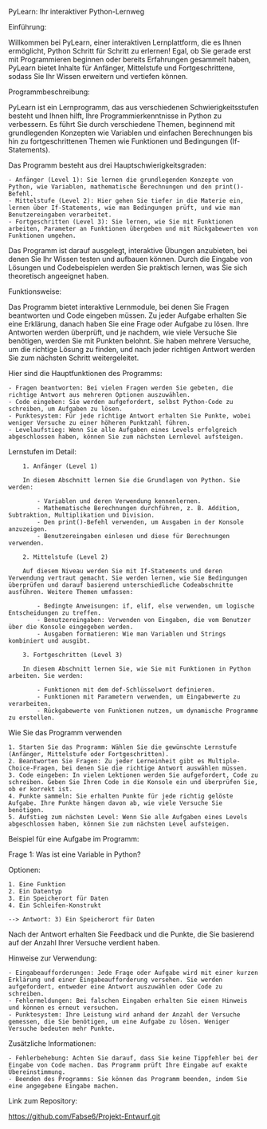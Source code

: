 
PyLearn: Ihr interaktiver Python-Lernweg

Einführung:

Willkommen bei PyLearn, einer interaktiven Lernplattform, die es Ihnen ermöglicht, Python Schritt für Schritt zu erlernen! Egal, ob Sie gerade erst mit Programmieren beginnen oder bereits Erfahrungen gesammelt haben, PyLearn bietet Inhalte für Anfänger, Mittelstufe und Fortgeschrittene, sodass Sie Ihr Wissen erweitern und vertiefen können.


Programmbeschreibung:

PyLearn ist ein Lernprogramm, das aus verschiedenen Schwierigkeitsstufen besteht und Ihnen hilft, Ihre Programmierkenntnisse in Python zu verbessern. Es führt Sie durch verschiedene Themen, beginnend mit grundlegenden Konzepten wie Variablen und einfachen Berechnungen bis hin zu fortgeschrittenen Themen wie Funktionen und Bedingungen (If-Statements).


Das Programm besteht aus drei Hauptschwierigkeitsgraden:

    - Anfänger (Level 1): Sie lernen die grundlegenden Konzepte von Python, wie Variablen, mathematische Berechnungen und den print()-Befehl.
    - Mittelstufe (Level 2): Hier gehen Sie tiefer in die Materie ein, lernen über If-Statements, wie man Bedingungen prüft, und wie man Benutzereingaben verarbeitet.
    - Fortgeschritten (Level 3): Sie lernen, wie Sie mit Funktionen arbeiten, Parameter an Funktionen übergeben und mit Rückgabewerten von Funktionen umgehen.

Das Programm ist darauf ausgelegt, interaktive Übungen anzubieten, bei denen Sie Ihr Wissen testen und aufbauen können. Durch die Eingabe von Lösungen und Codebeispielen werden Sie praktisch lernen, was Sie sich theoretisch angeeignet haben.


Funktionsweise:

Das Programm bietet interaktive Lernmodule, bei denen Sie Fragen beantworten und Code eingeben müssen. Zu jeder Aufgabe erhalten Sie eine Erklärung, danach haben Sie eine Frage oder Aufgabe zu lösen. Ihre Antworten werden überprüft, und je nachdem, wie viele Versuche Sie benötigen, werden Sie mit Punkten belohnt. Sie haben mehrere Versuche, um die richtige Lösung zu finden, und nach jeder richtigen Antwort werden Sie zum nächsten Schritt weitergeleitet.

Hier sind die Hauptfunktionen des Programms:

    - Fragen beantworten: Bei vielen Fragen werden Sie gebeten, die richtige Antwort aus mehreren Optionen auszuwählen.
    - Code eingeben: Sie werden aufgefordert, selbst Python-Code zu schreiben, um Aufgaben zu lösen.
    - Punktesystem: Für jede richtige Antwort erhalten Sie Punkte, wobei weniger Versuche zu einer höheren Punktzahl führen.
    - Levelaufstieg: Wenn Sie alle Aufgaben eines Levels erfolgreich abgeschlossen haben, können Sie zum nächsten Lernlevel aufsteigen.


Lernstufen im Detail:

        1. Anfänger (Level 1)

        In diesem Abschnitt lernen Sie die Grundlagen von Python. Sie werden:

            - Variablen und deren Verwendung kennenlernen.
            - Mathematische Berechnungen durchführen, z. B. Addition, Subtraktion, Multiplikation und Division.
            - Den print()-Befehl verwenden, um Ausgaben in der Konsole anzuzeigen.
            - Benutzereingaben einlesen und diese für Berechnungen verwenden.

        2. Mittelstufe (Level 2)

        Auf diesem Niveau werden Sie mit If-Statements und deren Verwendung vertraut gemacht. Sie werden lernen, wie Sie Bedingungen überprüfen und darauf basierend unterschiedliche Codeabschnitte ausführen. Weitere Themen umfassen:

            - Bedingte Anweisungen: if, elif, else verwenden, um logische Entscheidungen zu treffen.
            - Benutzereingaben: Verwenden von Eingaben, die vom Benutzer über die Konsole eingegeben werden.
            - Ausgaben formatieren: Wie man Variablen und Strings kombiniert und ausgibt.

        3. Fortgeschritten (Level 3)

        In diesem Abschnitt lernen Sie, wie Sie mit Funktionen in Python arbeiten. Sie werden:

            - Funktionen mit dem def-Schlüsselwort definieren.
            - Funktionen mit Parametern verwenden, um Eingabewerte zu verarbeiten.
            - Rückgabewerte von Funktionen nutzen, um dynamische Programme zu erstellen.

Wie Sie das Programm verwenden

    1. Starten Sie das Programm: Wählen Sie die gewünschte Lernstufe (Anfänger, Mittelstufe oder Fortgeschritten).
    2. Beantworten Sie Fragen: Zu jeder Lerneinheit gibt es Multiple-Choice-Fragen, bei denen Sie die richtige Antwort auswählen müssen.
    3. Code eingeben: In vielen Lektionen werden Sie aufgefordert, Code zu schreiben. Geben Sie Ihren Code in die Konsole ein und überprüfen Sie, ob er korrekt ist.
    4. Punkte sammeln: Sie erhalten Punkte für jede richtig gelöste Aufgabe. Ihre Punkte hängen davon ab, wie viele Versuche Sie benötigen.
    5. Aufstieg zum nächsten Level: Wenn Sie alle Aufgaben eines Levels abgeschlossen haben, können Sie zum nächsten Level aufsteigen.


Beispiel für eine Aufgabe im Programm:

Frage 1: Was ist eine Variable in Python?

Optionen:

    1. Eine Funktion
    2. Ein Datentyp
    3. Ein Speicherort für Daten
    4. Ein Schleifen-Konstrukt
    
    --> Antwort: 3) Ein Speicherort für Daten

Nach der Antwort erhalten Sie Feedback und die Punkte, die Sie basierend auf der Anzahl Ihrer Versuche verdient haben.


Hinweise zur Verwendung:

    - Eingabeaufforderungen: Jede Frage oder Aufgabe wird mit einer kurzen Erklärung und einer Eingabeaufforderung versehen. Sie werden aufgefordert, entweder eine Antwort auszuwählen oder Code zu schreiben.
    - Fehlermeldungen: Bei falschen Eingaben erhalten Sie einen Hinweis und können es erneut versuchen.
    - Punktesystem: Ihre Leistung wird anhand der Anzahl der Versuche gemessen, die Sie benötigen, um eine Aufgabe zu lösen. Weniger Versuche bedeuten mehr Punkte.


Zusätzliche Informationen:

    - Fehlerbehebung: Achten Sie darauf, dass Sie keine Tippfehler bei der Eingabe von Code machen. Das Programm prüft Ihre Eingabe auf exakte Übereinstimmung.
    - Beenden des Programms: Sie können das Programm beenden, indem Sie eine angegebene Eingabe machen.


Link zum Repository:

https://github.com/Fabse6/Projekt-Entwurf.git  